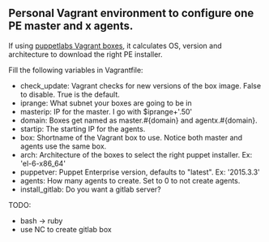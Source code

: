 ## Personal Vagrant environment to configure one PE master and x agents.

If using [puppetlabs Vagrant boxes](https://atlas.hashicorp.com/puppetlabs), it
calculates OS, version and architecture to download the right PE installer.

Fill the following variables in Vagrantfile:

* check_update: Vagrant checks for new versions of the box image. False to disable. True is the default.
* iprange: What subnet your boxes are going to be in
* masterip: IP for the master. I go with $iprange+'.50'
* domain: Boxes get named as master.#{domain} and agentx.#{domain}.
* startip: The starting IP for the agents.
* box: Shortname of the Vagrant box to use. Notice both master and agents use the same box.
* arch: Architecture of the boxes to select the right puppet installer. Ex: 'el-6-x86_64'
* puppetver: Puppet Enterprise version, defaults to "latest". Ex: '2015.3.3'
* agents: How many agents to create. Set to 0 to not create agents.
* install_gitlab: Do you want a gitlab server?

TODO:
* bash -> ruby
* use NC to create gitlab box
